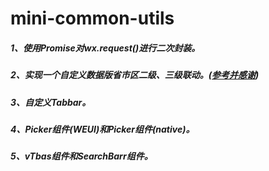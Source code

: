 # mini-common-utils

##### 1、使用Promise对wx.request()进行二次封装。
##### 2、实现一个自定义数据版省市区二级、三级联动。([参考并感谢](https://developers.weixin.qq.com/community/develop/article/doc/0000643f674fa81a18a92b37455413))
##### 3、自定义Tabbar。
##### 4、Picker组件(WEUI)和Picker组件(native)。
##### 5、vTbas组件和SearchBarr组件。
